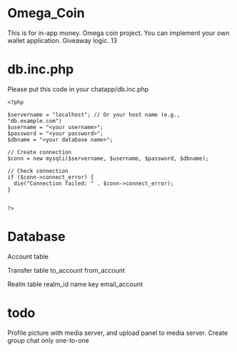 # Omega_Coin
This is for in-app money. Omega coin project. You can implement your own wallet application. Giveaway logic. 13

# db.inc.php
Please put this code in your chatapp/db.inc.php

```
<?php

$servername = "localhost"; // Or your host name (e.g., "db.example.com")
$username = "<your username>";
$password = "<your password>";
$dbname = "<your database name>";

// Create connection
$conn = new mysqli($servername, $username, $password, $dbname);

// Check connection
if ($conn->connect_error) {
  die("Connection failed: " . $conn->connect_error);
}


?>
```

# Database
Account table

Transfer table
to_account
from_account


Realm table
realm_id
name
key 
email_account


# todo
Profile picture with media server, and upload panel to media server. Create group chat only one-to-one
